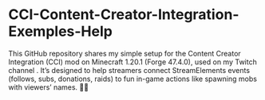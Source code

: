 # CCI-Content-Creator-Integration-Exemples-Help
This GitHub repository shares my simple setup for the Content Creator Integration (CCI) mod on Minecraft 1.20.1 (Forge 47.4.0), used on my Twitch channel . It’s designed to help streamers connect StreamElements events (follows, subs, donations, raids) to fun in-game actions like spawning mobs with viewers’ names. 🐑💀
